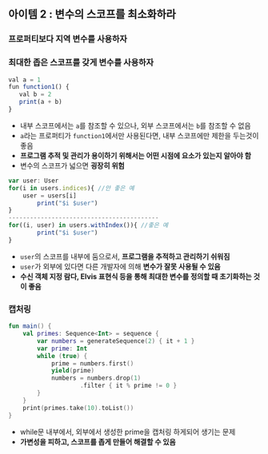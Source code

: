 ## 아이템 2 : 변수의 스코프를 최소화하라

### 프로퍼티보다 지역 변수를 사용하자

### 최대한 좁은 스코프를 갖게 변수를 사용하자

```jsx
val a = 1
fun function1() { 
   val b = 2 
   print(a + b)
}
```

- 내부 스코프에서는 `a`를 참조할 수 있으나, 외부 스코프에서는 `b`를 참조할 수 없음
- `a`라는 프로퍼티가 `function1`에서만 사용된다면, 내부 스코프에만 제한을 두는것이 좋음
- **프로그램 추적 및 관리가 용이하기 위해서는 어떤 시점에 요소가 있는지 알아야 함**
- 변수의 스코프가 넓으면 **굉장히 위험**

```jsx
var user: User
for(i in users.indices){ //안 좋은 예
    user = users[i]
		print("$i $user")
}
------------------------------------------
for((i, user) in users.withIndex()){ //좋은 예
		print("$i $user")
}
```

- `user`의 스코프를 내부에 둠으로서, **프로그램을 추적하고 관리하기 쉬워짐**
- `user`가 외부에 있다면 다른 개발자에 의해 **변수가 잘못 사용될 수 있음**
- **수신 객체 지정 람다, Elvis 표현식 등을 통해 최대한 변수를 정의할 때 초기화하는 것이 좋음**

### 캡처링

```kotlin
fun main() {
    val primes: Sequence<Int> = sequence {
        var numbers = generateSequence(2) { it + 1 }
        var prime: Int
        while (true) {
            prime = numbers.first()
            yield(prime)
            numbers = numbers.drop(1)
                    .filter { it % prime != 0 }
        }
    }
    print(primes.take(10).toList())
}
```

- while문 내부에서, 외부에서 생성한 prime을 캡처링 하게되어 생기는 문제
- **가변성을 피하고, 스코프를 좁게 만들어 해결할 수 있음**
